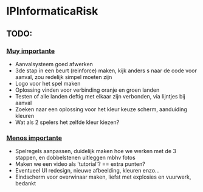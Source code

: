 # IPInformaticaRisk

## TODO:

### [__Muy importante__](https://www.youtube.com/watch?v=dQw4w9WgXcQ)
- Aanvalsysteem goed afwerken
- 3de stap in een beurt (reinforce) maken, kijk anders s naar de code voor aanval, zou redelijk simpel moeten zijn
- Logo voor het spel maken
- Oplossing vinden voor verbinding oranje en groen landen
- Testen of alle landen deftig met elkaar zijn verbonden, via lijntjes bij aanval
- Zoeken naar een oplossing voor het kleur keuze scherm, aanduiding kleuren
- Wat als 2 spelers het zelfde kleur kiezen?

### [__Menos importante__](https://www.youtube.com/watch?v=dP9Wp6QVbsk)
- Spelregels aanpassen, duidelijk maken hoe we werken met de 3 stappen, en dobbelstenen uitleggen mbhv fotos
- Maken we een video als 'tutorial'? == extra punten?
- Eventueel UI redesign, nieuwe afbeelding, kleuren enzo...
- Eindscherm voor overwinaar maken, liefst met explosies en vuurwerk, bedankt
